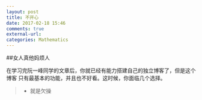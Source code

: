 ```yaml
---
layout: post
title: 不开心
date: 2017-02-18 15:46
comments: true
external-url:
categories: Mathematics
---
```

  
##女人真他妈烦人


在学习完阮一峰同学的文章后，你就已经有能力搭建自己的独立博客了，但是这个博客 只有最基本的功能，并且也不好看。这时候，你面临几个选择。


> * 就是欠操
